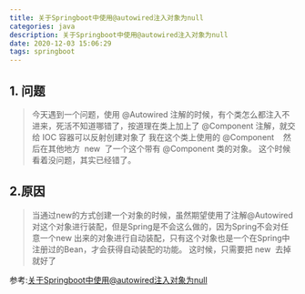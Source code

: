 ```yaml
---
title: 关于Springboot中使用@autowired注入对象为null
categories: java
description: 关于Springboot中使用@autowired注入对象为null
date: 2020-12-03 15:06:29
tags: springboot
---
```

## 1. 问题
>今天遇到一个问题，使用 @Autowired 注解的时候，有个类怎么都注入不进来，死活不知道哪错了，按道理在类上加上了 @Component 注解，就交给 IOC 容器可以反射创建对象了
>我在这个类上使用的 @Component    然后在其他地方  new  了一个这个带有 @Component 类的对象。
这个时候看着没问题，其实已经错了。

## 2.原因
>当通过new的方式创建一个对象的时候，虽然期望使用了注解@Autowired对这个对象进行装配，但是Spring是不会这么做的，因为Spring不会对任意一个new 出来的对象进行自动装配，只有这个对象也是一个在Spring中注册过的Bean，才会获得自动装配的功能。
这时候，只需要把 new  去掉就好了

参考:[关于Springboot中使用@autowired注入对象为null](https://segmentfault.com/a/1190000021225279)